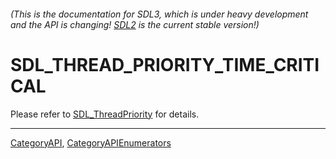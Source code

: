 ###### (This is the documentation for SDL3, which is under heavy development and the API is changing! [SDL2](https://wiki.libsdl.org/SDL2/) is the current stable version!)
# SDL_THREAD_PRIORITY_TIME_CRITICAL

Please refer to [SDL_ThreadPriority](SDL_ThreadPriority) for details.

----
[CategoryAPI](CategoryAPI), [CategoryAPIEnumerators](CategoryAPIEnumerators)

